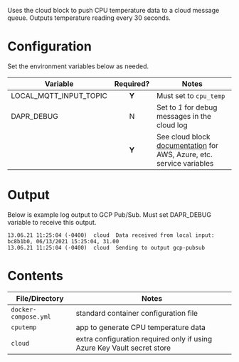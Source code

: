 Uses the cloud block to push CPU temperature data to a cloud message queue. Outputs temperature reading every 30 seconds.

# Configuration
Set the environment variables below as needed.

| Variable | Required? | Notes |
| -------- | :-------: | ----- |
| LOCAL_MQTT_INPUT_TOPIC | **Y** | Must set to `cpu_temp` |
| DAPR_DEBUG | N | Set to _1_ for debug messages in the cloud log |
|  | **Y** | See cloud block [documentation](https://stupefied-johnson-ee1062.netlify.app/docs/message-queues) for AWS, Azure, etc. service variables |


# Output
Below is example log output to GCP Pub/Sub. Must set DAPR_DEBUG variable to receive this output.

```
13.06.21 11:25:04 (-0400)  cloud  Data received from local input: bc8b1b0, 06/13/2021 15:25:04, 31.00
13.06.21 11:25:04 (-0400)  cloud  Sending to output gcp-pubsub
```

# Contents

| File/Directory | Notes |
| -------------- | ----- |
| `docker-compose.yml` | standard container configuration file |
| `cputemp` | app to generate CPU temperature data |
| `cloud`| extra configuration required only if using Azure Key Vault secret store |


